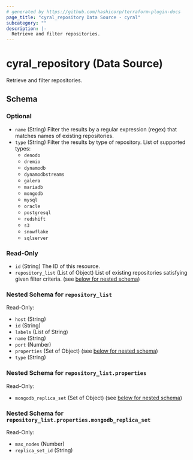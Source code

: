 ```yaml
---
# generated by https://github.com/hashicorp/terraform-plugin-docs
page_title: "cyral_repository Data Source - cyral"
subcategory: ""
description: |-
  Retrieve and filter repositories.
---
```


# cyral_repository (Data Source)

Retrieve and filter repositories.

<!-- schema generated by tfplugindocs -->

## Schema

### Optional

- `name` (String) Filter the results by a regular expression (regex) that matches names of existing repositories.
- `type` (String) Filter the results by type of repository. List of supported types:
  - `denodo`
  - `dremio`
  - `dynamodb`
  - `dynamodbstreams`
  - `galera`
  - `mariadb`
  - `mongodb`
  - `mysql`
  - `oracle`
  - `postgresql`
  - `redshift`
  - `s3`
  - `snowflake`
  - `sqlserver`

### Read-Only

- `id` (String) The ID of this resource.
- `repository_list` (List of Object) List of existing repositories satisfying given filter criteria. (see [below for nested schema](#nestedatt--repository_list))

<a id="nestedatt--repository_list"></a>

### Nested Schema for `repository_list`

Read-Only:

- `host` (String)
- `id` (String)
- `labels` (List of String)
- `name` (String)
- `port` (Number)
- `properties` (Set of Object) (see [below for nested schema](#nestedobjatt--repository_list--properties))
- `type` (String)

<a id="nestedobjatt--repository_list--properties"></a>

### Nested Schema for `repository_list.properties`

Read-Only:

- `mongodb_replica_set` (Set of Object) (see [below for nested schema](#nestedobjatt--repository_list--properties--mongodb_replica_set))

<a id="nestedobjatt--repository_list--properties--mongodb_replica_set"></a>

### Nested Schema for `repository_list.properties.mongodb_replica_set`

Read-Only:

- `max_nodes` (Number)
- `replica_set_id` (String)
